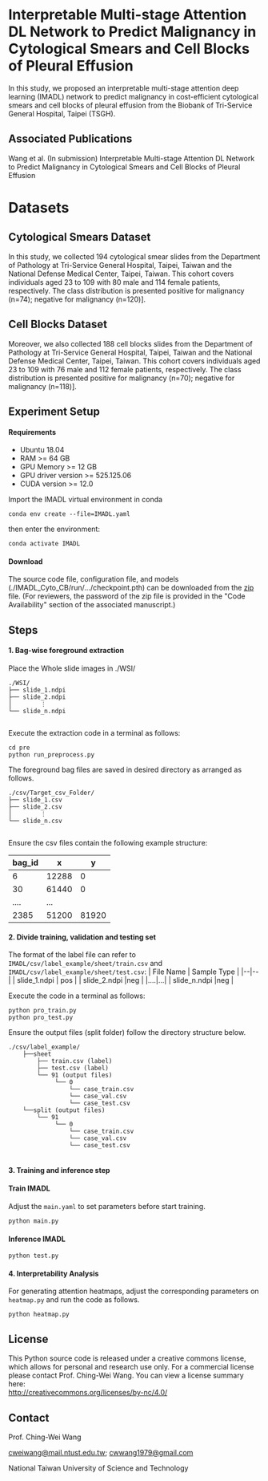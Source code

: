 # Interpretable Multi-stage Attention DL Network to Predict Malignancy in Cytological Smears and Cell Blocks of Pleural Effusion
In this study, we proposed an interpretable multi-stage attention deep learning (IMADL) network to predict malignancy in cost-efficient cytological smears and cell blocks of pleural effusion from the Biobank of Tri-Service General Hospital, Taipei (TSGH). 


## Associated Publications
Wang et al. (In submission) Interpretable Multi-stage Attention DL Network to Predict Malignancy in Cytological Smears and Cell Blocks of Pleural Effusion

# Datasets

## Cytological Smears Dataset
In this study, we collected 194 cytological smear slides from the Department of Pathology at Tri-Service General Hospital, Taipei, Taiwan and the National Defense Medical Center, Taipei, Taiwan. This cohort covers individuals aged 23 to 109 with 80 male and 114 female patients, respectively. The class distribution is presented  positive for malignancy (n=74); negative for malignancy (n=120)]. 

## Cell Blocks Dataset
Moreover, we also collected 188 cell blocks slides from the Department of Pathology at Tri-Service General Hospital, Taipei, Taiwan and the National Defense Medical Center, Taipei, Taiwan. This cohort covers individuals aged 23 to 109 with 76 male and 112 female patients, respectively. The class distribution is presented  positive for malignancy (n=70); negative for malignancy (n=118)].

## Experiment Setup

#### Requirements
- Ubuntu 18.04
- RAM >= 64 GB
- GPU Memory >= 12 GB
- GPU driver version >= 525.125.06
- CUDA version >= 12.0

Import the IMADL virtual environment in conda
```
conda env create --file=IMADL.yaml
```
then enter the environment:
```
conda activate IMADL
```

#### Download
The source code file, configuration file, and models (./IMADL_Cyto_CB/run/.../checkpoint.pth) can be downloaded from the [zip](https://drive.google.com/file/d/1C_SDPP1oDaiAmmzJsJ30eYIOPt7vmcMe/view?usp=drive_link) file. (For reviewers, the password of the zip file is provided in the "Code Availability" section of the associated manuscript.)

## Steps

#### 1. Bag-wise foreground extraction

Place the Whole slide images in ./WSI/
```
./WSI/
├── slide_1.ndpi
├── slide_2.ndpi
│        ⋮
└── slide_n.ndpi
  
```

Execute the extraction code in a terminal as follows:
```
cd pre
python run_preprocess.py
```

The foreground bag files are saved in desired directory as arranged as follows.
```
./csv/Target_csv_Folder/
├── slide_1.csv
├── slide_2.csv
│        ⋮
└── slide_n.csv
  
```
Ensure the csv files contain the following example structure:

| bag_id | x | y |
|--|--|--|
| 6 | 12288 |0 |
| 30 |61440 |0 |
|....|...|
| 2385 |51200 |81920 |
  
#### 2. Divide training, validation and testing set

The format of the label file can refer to `IMADL/csv/label_example/sheet/train.csv` and `IMADL/csv/label_example/sheet/test.csv`:
| File Name | Sample Type |
|--|--|
| slide_1.ndpi | pos |
| slide_2.ndpi |neg  |
|....|...|
| slide_n.ndpi |neg |

Execute the code in a terminal as follows:
```
python pro_train.py
python pro_test.py
```

Ensure the output files (split folder) follow the directory structure below.

```
./csv/label_example/
    ├──sheet
        ├── train.csv (label)
        ├── test.csv (label)
        └── 91 (output files)
             └── 0
                 └── case_train.csv
                 └── case_val.csv
                 └── case_test.csv
    └──split (output files)
        └── 91
             └── 0
                 └── case_train.csv
                 └── case_val.csv
                 └── case_test.csv
    
```


#### 3. Training and inference step

#### Train IMADL
Adjust the `main.yaml` to set parameters before start training.
```
python main.py
```


#### Inference IMADL
```
python test.py
```



#### 4. Interpretability Analysis
For generating attention heatmaps, adjust the corresponding parameters on `heatmap.py` and run the code as follows.
```
python heatmap.py
```


## License
This Python source code is released under a creative commons license, which allows for personal and research use only. For a commercial license please contact Prof. Ching-Wei Wang. You can view a license summary here:  
http://creativecommons.org/licenses/by-nc/4.0/


## Contact
Prof. Ching-Wei Wang  
  
cweiwang@mail.ntust.edu.tw; cwwang1979@gmail.com  
  
National Taiwan University of Science and Technology

